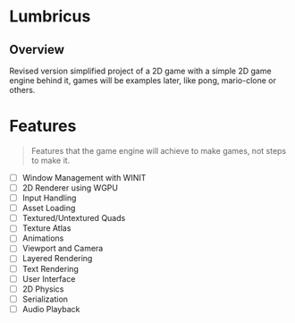 # Lumbricus

## Overview

Revised version simplified project of a 2D game with a simple 2D game engine behind it, games will be examples later, like pong, mario-clone or others.

# Features

> Features that the game engine will achieve to make games, not steps to make it.

- [ ] Window Management with WINIT
- [ ] 2D Renderer using WGPU
- [ ] Input Handling
- [ ] Asset Loading
- [ ] Textured/Untextured Quads
- [ ] Texture Atlas
- [ ] Animations
- [ ] Viewport and Camera
- [ ] Layered Rendering
- [ ] Text Rendering
- [ ] User Interface
- [ ] 2D Physics
- [ ] Serialization
- [ ] Audio Playback